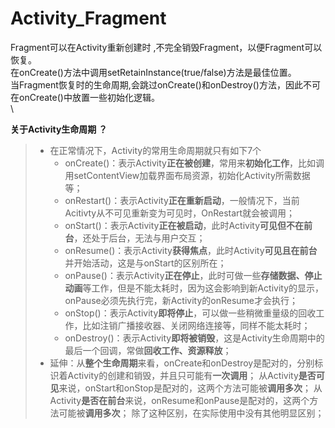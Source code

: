 # Activity\_Fragment

Fragment可以在Activity重新创建时 ,不完全销毁Fragment，以便Fragment可以恢复。\
在onCreate()方法中调用setRetainInstance(true/false)方法是最佳位置。\
当Fragment恢复时的生命周期,会跳过onCreate()和onDestroy()方法，因此不可在onCreate()中放置一些初始化逻辑。\
\


**关于Activity生命周期 ？**

> * 在正常情况下，Activity的常用生命周期就只有如下7个
>   * onCreate()：表示Activity**正在被创建**，常用来**初始化工作**，比如调用setContentView加载界面布局资源，初始化Activity所需数据等；
>   * onRestart()：表示Activity**正在重新启动**，一般情况下，当前Acitivty从不可见重新变为可见时，OnRestart就会被调用；
>   * onStart()：表示Activity**正在被启动**，此时Activity**可见但不在前台**，还处于后台，无法与用户交互；
>   * onResume()：表示Activity**获得焦点**，此时Activity**可见且在前台**并开始活动，这是与onStart的区别所在；
>   * onPause()：表示Activity**正在停止**，此时可做一些**存储数据、停止动画**等工作，但是不能太耗时，因为这会影响到新Activity的显示，onPause必须先执行完，新Activity的onResume才会执行；
>   * onStop()：表示Activity**即将停止**，可以做一些稍微重量级的回收工作，比如注销广播接收器、关闭网络连接等，同样不能太耗时；
>   * onDestroy()：表示Activity**即将被销毁**，这是Activity生命周期中的最后一个回调，常做**回收工作、资源释放**；
> * 延伸：从**整个生命周期**来看，onCreate和onDestroy是配对的，分别标识着Activity的创建和销毁，并且只可能有**一次调用**； 从Activity**是否可见**来说，onStart和onStop是配对的，这两个方法可能被**调用多次**； 从Activity**是否在前台**来说，onResume和onPause是配对的，这两个方法可能被**调用多次**； 除了这种区别，在实际使用中没有其他明显区别；
